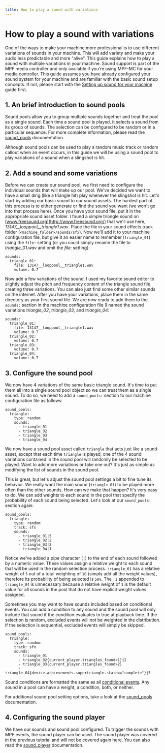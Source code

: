 ```yaml
---
title: How to play a sound with variations
---
```


# How to play a sound with variations


One of the ways to make your machine more professional is to use
different variations of sounds in your machine. This will add variety
and make your audio less predictable and more "alive". This guide
explains how to play a sound with multiple variations in your machine.
Sound support is part of the MPF media controller and only available if
you're using MPF-MC for your media controller. This guide assumes you
have already configured your sound system for your machine and are
familiar with the basic sound setup concepts. If not, please start with
the [Setting up sound for your machine](basic_setup.md) guide first.

## 1. An brief introduction to sound pools

Sound pools allow you to group multiple sounds together and treat the
pool as a single sound. Each time a sound pool is played, it selects a
sound from its group of sounds. The selection can be configured to be
random or in a particular sequence. For more complete information,
please read the [sound_pools](../../config/sound_pools.md) documentation.

Although sound pools can be used to play a random music track or random
callout when an event occurs, in this guide we will be using a sound
pool to play variations of a sound when a slingshot is hit.

## 2. Add a sound and some variations

Before we can create our sound pool, we first need to configure the
individual sounds that will make up our pool. We've decided we want to
have a small ding (like a triangle hit) play whenever the slingshot is
hit. Let's start by adding our basic sound to our sound assets. The
hardest part of this process is to either generate or find the sound you
want (we won't go into that process here). Once you have your sound
file, put it in the appropriate sound asset folder. I found a simple
triangle sound on [www.freesound.org](http://www.freesound.org/) that
we'll use here, *13147__looppool__triangle1.wav*. Place the file in
your sound effects track folder (`<machine_folder>/sounds/sfx`). Now
we'll add it to your machine configuration file, but give it an easier
name to remember (`triangle_01`) using the `file:` setting (or you could
simply rename the file to *triangle_01.wav* and omit the *file:*
setting):

``` mpf-config
sounds:
  triangle_01:
    file: 13147__looppool__triangle1.wav
    volume: 0.7
```

Now add a few variations of the sound. I used my favorite sound editor
to slightly adjust the pitch and frequency content of the triangle sound
file, creating three variations. You can also just find some other
similar sounds on the internet. After you have your variations, place
them in the same directory as your first sound file. We are now ready to
add them to the `sounds:` section in the machine configuration file (I
named the sound variations *triangle_02*, *triangle_03*, and
*triangle_04*:

``` mpf-config
sounds:
  triangle_01:
    file: 13147__looppool__triangle1.wav
    volume: 0.7
  triangle_02:
    volume: 0.7
  triangle_03:
    volume: 0.7
  triangle_04:
    volume: 0.7
```

## 3. Configure the sound pool

We now have 4 variations of the same basic triangle sound. It's time to
put them all into a single sound pool object so we can treat them as a
single sound. To do so, we need to add a `sound_pools:` section to our
machine configuration file as follows:

``` mpf-config
sound_pools:
  triangle:
    type: random
    sounds:
      - triangle_01
      - triangle_02
      - triangle_03
      - triangle_04
```

We now have a sound pool asset called `triangle` that acts just like a
sound asset, except that each time `triangle` is played, one of the 4
sound variations contained in the sound pool will randomly be selected
to be played. Want to add more variations or take one out? It's just as
simple as modifying the list of sounds in the sound pool.

This is great, but let's adjust the sound pool settings a bit to fine
tune its behavior. We really want the main sound (`triangle_01`) to be
played more often than the other sounds. How can we make that happen?
It's very easy to do. We can add weights to each sound in the pool that
specify the probability of each sound being selected. Let's look at our
`sound_pools:` section again:

``` mpf-config
sound_pools:
  triangle:
    type: random
    track: sfx
    sounds:
      - triangle_01|5
      - triangle_02|2
      - triangle_03|2
      - triangle_04|1
```

Notice we've added a pipe character (`|`) to the end of each sound
followed by a numeric value. These values assign a relative weight to
each sound that will be used in the random selection process.
`triangle_01` has a relative weight of `5` out of a total weighting of
`10` (simply add all the weight values), therefore its probability of
being selected is `50%`. The `|1` appended to `triangle_04` is
unnecessary because a relative weight of `1` is the default value for
all sounds in the pool that do not have explicit weight values assigned.

Sometimes you may want to have sounds included based on conditional
events. You can add a condition to any sound and the sound pool will
only include that sound if the condition evaluates to true at playback
time. If the selection is random, excluded events will not be weighted
in the distribution. If the selection is sequential, excluded events
will simply be skipped.

``` mpf-config
sound_pools:
  triangle:
    type: random
    track: sfx
    sounds:
      - triangle_01
      - triangle_02{current_player.triangles_found>1}|2
      - triangle_03{current_player.triangles_found>2}
      - triangle_04{device.achievements.supertriangle.state=="complete"}|5
```

Sound conditions are formatted the same as all
[conditional events](../../events/overview/conditional.md). Any sound in a pool can have a weight, a condition, both,
or neither.

For additional sound pool setting options, take a look at the
[sound_pools](../../config/sound_pools.md)
documentation.

## 4. Configuring the sound player

We have our sounds and sound pool configured. To trigger the sounds with
MPF events, the sound player can be used. The sound player was covered
in the previous tutorial and will not be covered again here. You can
also read the
[sound_player](../../config_players/sound_player.md) documentation.
